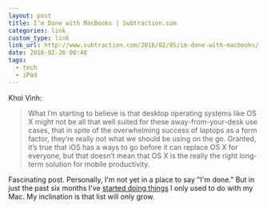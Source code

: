 ```yaml
---
layout: post
title: I’m Done with MacBooks | Subtraction.com
categories: link
custom_type: link
link_url: http://www.subtraction.com/2016/02/05/im-done-with-macbooks/
date: 2016-02-26 00:48
tags:
  - tech
  - iPad
---
```

Khoi Vinh:

> What I’m starting to believe is that desktop operating systems like OS X might not be all that well suited for these away-from-your-desk use cases, that in spite of the overwhelming success of laptops as a form factor, they’re really not what we should be using on the go. Granted, it’s true that iOS has a ways to go before it can replace OS X for everyone, but that doesn’t mean that OS X is the really the right long-term solution for mobile productivity.

Fascinating post. Personally, I'm not yet in a place to say "I'm done." But in just the past six months I've [started doing things](/2016/01/publishing-to-jekyll-from-ios/) I only used to do with my Mac. My inclination is that list will only grow.
